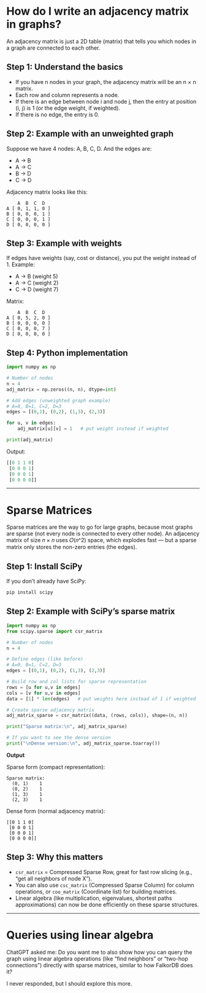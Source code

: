 # How do I write an adjacency matrix in graphs?

An adjacency matrix is just a 2D table (matrix) that tells you which nodes in a graph are connected to each other.

## Step 1: Understand the basics

* If you have n nodes in your graph, the adjacency matrix will be an n × n matrix.
* Each row and column represents a node.
* If there is an edge between node i and node j, then the entry at position (i, j) is 1 (or the edge weight, if weighted).
* If there is no edge, the entry is 0.

## Step 2: Example with an unweighted graph

Suppose we have 4 nodes: A, B, C, D.
And the edges are:

* A → B
* A → C
* B → D
* C → D

Adjacency matrix looks like this:

```
    A  B  C  D
A [ 0, 1, 1, 0 ]
B [ 0, 0, 0, 1 ]
C [ 0, 0, 0, 1 ]
D [ 0, 0, 0, 0 ]
```

## Step 3: Example with weights

If edges have weights (say, cost or distance), you put the weight instead of 1.
Example:

* A → B (weight 5)
* A → C (weight 2)
* C → D (weight 7)

Matrix:

```
    A  B  C  D
A [ 0, 5, 2, 0 ]
B [ 0, 0, 0, 0 ]
C [ 0, 0, 0, 7 ]
D [ 0, 0, 0, 0 ]

```

## Step 4: Python implementation

```py
import numpy as np

# Number of nodes
n = 4
adj_matrix = np.zeros((n, n), dtype=int)

# Add edges (unweighted graph example)
# A=0, B=1, C=2, D=3
edges = [(0,1), (0,2), (1,3), (2,3)]

for u, v in edges:
    adj_matrix[u][v] = 1   # put weight instead if weighted

print(adj_matrix)
```

Output:

```py
[[0 1 1 0]
 [0 0 0 1]
 [0 0 0 1]
 [0 0 0 0]]
```

---

# Sparse Matrices

Sparse matrices are the way to go for large graphs, because most graphs are sparse (not every node is connected to every other node). An adjacency matrix of size 𝑛 × 𝑛 uses 𝑂(𝑛^2) space, which explodes fast — but a sparse matrix only stores the non-zero entries (the edges).

## Step 1: Install SciPy

If you don’t already have SciPy:

```py
pip install scipy
```

## Step 2: Example with SciPy’s sparse matrix

```py
import numpy as np
from scipy.sparse import csr_matrix

# Number of nodes
n = 4

# Define edges (like before)
# A=0, B=1, C=2, D=3
edges = [(0,1), (0,2), (1,3), (2,3)]

# Build row and col lists for sparse representation
rows = [u for u,v in edges]
cols = [v for u,v in edges]
data = [1] * len(edges)   # put weights here instead of 1 if weighted

# Create sparse adjacency matrix
adj_matrix_sparse = csr_matrix((data, (rows, cols)), shape=(n, n))

print("Sparse matrix:\n", adj_matrix_sparse)

# If you want to see the dense version
print("\nDense version:\n", adj_matrix_sparse.toarray())
```

**Output**

Sparse form (compact representation):

```
Sparse matrix:
  (0, 1)	1
  (0, 2)	1
  (1, 3)	1
  (2, 3)	1
```

Dense form (normal adjacency matrix):

```
[[0 1 1 0]
 [0 0 0 1]
 [0 0 0 1]
 [0 0 0 0]]
```

## Step 3: Why this matters

* `csr_matrix` = Compressed Sparse Row, great for fast row slicing (e.g., “get all neighbors of node X”).
* You can also use `csc_matrix` (Compressed Sparse Column) for column operations, or `coo_matrix` (Coordinate list) for building matrices.
* Linear algebra (like multiplication, eigenvalues, shortest paths approximations) can now be done efficiently on these sparse structures.

---

# Queries using linear algebra

ChatGPT asked me: Do you want me to also show how you can query the graph using linear algebra operations (like “find neighbors” or “two-hop connections”) directly with sparse matrices, similar to how FalkorDB does it?

I never responded, but I should explore this more.
